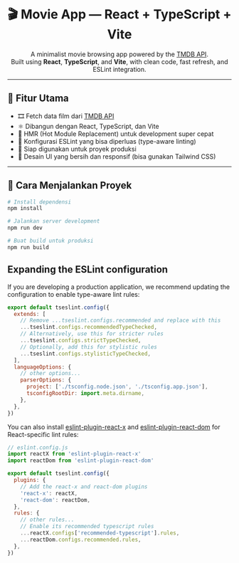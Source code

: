 <h1 align="center">🎬 Movie App — React + TypeScript + Vite</h1>

<p align="center">
  A minimalist movie browsing app powered by the <a href="https://www.themoviedb.org/">TMDB API</a>.<br />
  Built using <strong>React</strong>, <strong>TypeScript</strong>, and <strong>Vite</strong>, with clean code, fast refresh, and ESLint integration.
</p>

---

## 🌟 Fitur Utama

- 🎞️ Fetch data film dari [TMDB API](https://www.themoviedb.org/documentation/api)
- ⚛️ Dibangun dengan React, TypeScript, dan Vite
- 🔄 HMR (Hot Module Replacement) untuk development super cepat
- 🧹 Konfigurasi ESLint yang bisa diperluas (type-aware linting)
- 🧪 Siap digunakan untuk proyek produksi
- 🎨 Desain UI yang bersih dan responsif (bisa gunakan Tailwind CSS)

---

## 🚀 Cara Menjalankan Proyek

```bash
# Install dependensi
npm install

# Jalankan server development
npm run dev

# Buat build untuk produksi
npm run build


```

## Expanding the ESLint configuration

If you are developing a production application, we recommend updating the configuration to enable type-aware lint rules:

```js
export default tseslint.config({
  extends: [
    // Remove ...tseslint.configs.recommended and replace with this
    ...tseslint.configs.recommendedTypeChecked,
    // Alternatively, use this for stricter rules
    ...tseslint.configs.strictTypeChecked,
    // Optionally, add this for stylistic rules
    ...tseslint.configs.stylisticTypeChecked,
  ],
  languageOptions: {
    // other options...
    parserOptions: {
      project: ['./tsconfig.node.json', './tsconfig.app.json'],
      tsconfigRootDir: import.meta.dirname,
    },
  },
})
```

You can also install [eslint-plugin-react-x](https://github.com/Rel1cx/eslint-react/tree/main/packages/plugins/eslint-plugin-react-x) and [eslint-plugin-react-dom](https://github.com/Rel1cx/eslint-react/tree/main/packages/plugins/eslint-plugin-react-dom) for React-specific lint rules:

```js
// eslint.config.js
import reactX from 'eslint-plugin-react-x'
import reactDom from 'eslint-plugin-react-dom'

export default tseslint.config({
  plugins: {
    // Add the react-x and react-dom plugins
    'react-x': reactX,
    'react-dom': reactDom,
  },
  rules: {
    // other rules...
    // Enable its recommended typescript rules
    ...reactX.configs['recommended-typescript'].rules,
    ...reactDom.configs.recommended.rules,
  },
})
```
